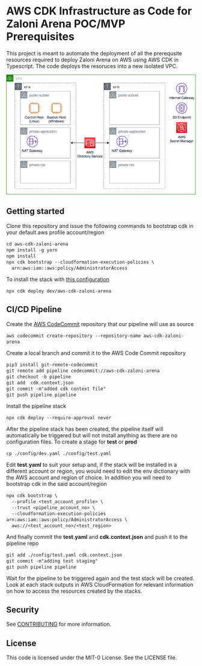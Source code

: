 # AWS CDK Infrastructure as Code for Zaloni Arena POC/MVP Prerequisites

This project is meant to automate the deployment of all the prerequsite resources required 
to deploy Zaloni Arena on AWS using AWS CDK in Typescript. The code deploys the resoruces into a new isolated VPC. 

![Architecture](./doc/aws-cdk-zaloni-arena-architecture.jpg)

## Getting started

Clone this repository and issue the following commands to bootstrap cdk in your
default aws profile account/region

```console
cd aws-cdk-zaloni-arena
npm install -g yarn
npm install
npx cdk bootstrap --cloudformation-execution-policies \
  arn:aws:iam::aws:policy/AdministratorAccess
```

To install the stack with [this configuration](./config/dev.yaml)

```console
npx cdk deploy dev/aws-cdk-zaloni-arena
```

## CI/CD Pipeline


Create the [AWS CodeCommit](https://aws.amazon.com/codecommit) repository that 
our pipeline will use as source

```console
aws codecommit create-repository --repository-name aws-cdk-zaloni-arena
```

Create a local branch and commit it to the AWS Code Commit repository

```console
pip3 install git-remote-codecommit
git remote add pipeline codecommit://aws-cdk-zaloni-arena
git checkout -b pipeline
git add  cdk.context.json
git commit -m"added cdk context file"
git push pipeline pipeline 
```

Install the pipeline stack

```console
npx cdk deploy --require-approval never
```

After the pipeline stack has been created, the pipeline itself will automatically 
be triggered but will not install anything as there are no configuration files.
To create a stage for **test** or **prod**

```console
cp ./config/dev.yaml ./config/test.yaml
```
Edit **test.yaml** to suit your setup and, if the stack will be installed in a 
different account or region, you would need to edit the env dictionary with the 
AWS account and region of choice.
In addition you will need to bootstrap cdk in the said account/region

```console
npx cdk bootstrap \
  --profile <test_account_profile> \
  --trust <pipeline_account_no> \
  --cloudformation-execution-policies arn:aws:iam::aws:policy/AdministratorAccess \
  aws://<test_account_no>/<test_region> 
```

And finally commit the **test.yaml** and **cdk.context.json** and push it to the 
pipeline repo

```console
git add ./config/test.yaml cdk.context.json
git commit -m"adding test staging"
git push pipeline pipeline 
```

Wait for the pipeline to be triggered again and the test stack will be created.
Look at each stack outputs in AWS CloudFormation for relevant 
information on how to access the resources created by the stacks.

## Security

See [CONTRIBUTING](CONTRIBUTING.md#security-issue-notifications) for more 
information.

## License

This code is licensed under the MIT-0 License. See the LICENSE file.

